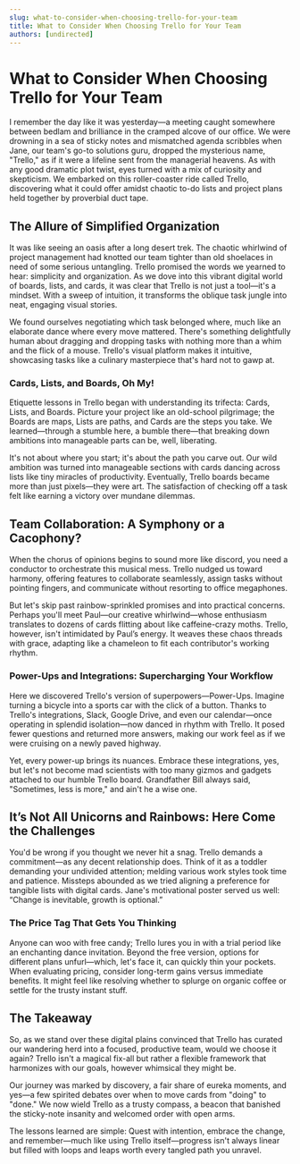 ```yaml
---
slug: what-to-consider-when-choosing-trello-for-your-team
title: What to Consider When Choosing Trello for Your Team
authors: [undirected]
---
```



# What to Consider When Choosing Trello for Your Team

I remember the day like it was yesterday—a meeting caught somewhere between bedlam and brilliance in the cramped alcove of our office. We were drowning in a sea of sticky notes and mismatched agenda scribbles when Jane, our team's go-to solutions guru, dropped the mysterious name, "Trello," as if it were a lifeline sent from the managerial heavens. As with any good dramatic plot twist, eyes turned with a mix of curiosity and skepticism. We embarked on this roller-coaster ride called Trello, discovering what it could offer amidst chaotic to-do lists and project plans held together by proverbial duct tape.

## The Allure of Simplified Organization

It was like seeing an oasis after a long desert trek. The chaotic whirlwind of project management had knotted our team tighter than old shoelaces in need of some serious untangling. Trello promised the words we yearned to hear: simplicity and organization. As we dove into this vibrant digital world of boards, lists, and cards, it was clear that Trello is not just a tool—it's a mindset. With a sweep of intuition, it transforms the oblique task jungle into neat, engaging visual stories.

We found ourselves negotiating which task belonged where, much like an elaborate dance where every move mattered. There's something delightfully human about dragging and dropping tasks with nothing more than a whim and the flick of a mouse. Trello's visual platform makes it intuitive, showcasing tasks like a culinary masterpiece that's hard not to gawp at.

### Cards, Lists, and Boards, Oh My!

Etiquette lessons in Trello began with understanding its trifecta: Cards, Lists, and Boards. Picture your project like an old-school pilgrimage; the Boards are maps, Lists are paths, and Cards are the steps you take. We learned—through a stumble here, a bumble there—that breaking down ambitions into manageable parts can be, well, liberating.

It's not about where you start; it's about the path you carve out. Our wild ambition was turned into manageable sections with cards dancing across lists like tiny miracles of productivity. Eventually, Trello boards became more than just pixels—they were art. The satisfaction of checking off a task felt like earning a victory over mundane dilemmas.

## Team Collaboration: A Symphony or a Cacophony?

When the chorus of opinions begins to sound more like discord, you need a conductor to orchestrate this musical mess. Trello nudged us toward harmony, offering features to collaborate seamlessly, assign tasks without pointing fingers, and communicate without resorting to office megaphones.

But let's skip past rainbow-sprinkled promises and into practical concerns. Perhaps you'll meet Paul—our creative whirlwind—whose enthusiasm translates to dozens of cards flitting about like caffeine-crazy moths. Trello, however, isn't intimidated by Paul’s energy. It weaves these chaos threads with grace, adapting like a chameleon to fit each contributor's working rhythm.

### Power-Ups and Integrations: Supercharging Your Workflow

Here we discovered Trello's version of superpowers—Power-Ups. Imagine turning a bicycle into a sports car with the click of a button. Thanks to Trello's integrations, Slack, Google Drive, and even our calendar—once operating in splendid isolation—now danced in rhythm with Trello. It posed fewer questions and returned more answers, making our work feel as if we were cruising on a newly paved highway.

Yet, every power-up brings its nuances. Embrace these integrations, yes, but let's not become mad scientists with too many gizmos and gadgets attached to our humble Trello board. Grandfather Bill always said, "Sometimes, less is more," and ain't he a wise one.

## It’s Not All Unicorns and Rainbows: Here Come the Challenges

You'd be wrong if you thought we never hit a snag. Trello demands a commitment—as any decent relationship does. Think of it as a toddler demanding your undivided attention; melding various work styles took time and patience. Missteps abounded as we tried aligning a preference for tangible lists with digital cards. Jane's motivational poster served us well: “Change is inevitable, growth is optional.”

### The Price Tag That Gets You Thinking

Anyone can woo with free candy; Trello lures you in with a trial period like an enchanting dance invitation. Beyond the free version, options for different plans unfurl—which, let's face it, can quickly thin your pockets. When evaluating pricing, consider long-term gains versus immediate benefits. It might feel like resolving whether to splurge on organic coffee or settle for the trusty instant stuff.

## The Takeaway

So, as we stand over these digital plains convinced that Trello has curated our wandering herd into a focused, productive team, would we choose it again? Trello isn't a magical fix-all but rather a flexible framework that harmonizes with our goals, however whimsical they might be.

Our journey was marked by discovery, a fair share of eureka moments, and yes—a few spirited debates over when to move cards from "doing" to "done." We now wield Trello as a trusty compass, a beacon that banished the sticky-note insanity and welcomed order with open arms.

The lessons learned are simple: Quest with intention, embrace the change, and remember—much like using Trello itself—progress isn't always linear but filled with loops and leaps worth every tangled path you unravel.
